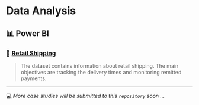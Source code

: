 # Data Analysis



## :bar_chart: Power BI

### :postbox: [Retail Shipping](https://github.com/michailprev/Data-Analysis/tree/main/Retail%20Shipping)

> The dataset contains information about retail shipping. The main objectives are tracking the delivery times and monitoring remitted payments.







------

:computer: *More case studies will be submitted to this `repository` soon ...*

